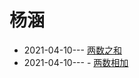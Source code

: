 # 杨涵
- 2021-04-10--- [两数之和](https://leetcode-cn.com/problems/two-sum/)
- 2021-04-10--- - [两数相加](https://leetcode-cn.com/problems/add-two-numbers/)